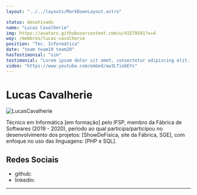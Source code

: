 ```yaml
---
layout: "../../layouts/MarkDownLayout.astro"

status: desativado
name: "Lucas Cavalherie"
img: https://avatars.githubusercontent.com/u/41579591?v=4
way: /membros/lucas-cavalherie
position: "Tec. Informática"
date: "team team19 team20"
hasTestimonial: "sim"
testimonial: "Lorem ipsum dolor sit amet, consectetur adipiscing elit. Mauris luctus vehicula dui, egestas. Nullam mattis purus eu est sagittis laoreet. Sed tincidunt neque quis ligula feugiat tincidunt."
video: "https://www.youtube.com/embed/aw3LTiobEYs"
---
```


# Lucas Cavalherie

 ![LucasCavalherie](https://avatars.githubusercontent.com/u/41579591?v=4)

Técnico em Informática [em formação] pelo IFSP, membro da Fábrica de Softwares (2019 - 2020), período ao qual participa/participou no desenvolvimento dos projetos: [ShowDeFisica, site da Fábrica, SGE], com enfoque no uso das linguagens: [PHP e SQL].

## Redes Sociais
- github:
- linkedin:
***
